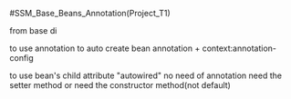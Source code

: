 #SSM_Base_Beans_Annotation(Project_T1)

from base di

to use annotation to auto create bean
annotation + context:annotation-config

to use bean's child attribute "autowired"
no need of annotation
need the setter method or need the constructor method(not default)
